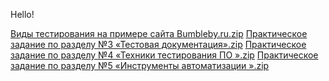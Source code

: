 Hello!

[Виды тестирования на примере сайта Bumbleby.ru.zip](https://github.com/userseptember1969/Bumbleby/files/9132822/Bumbleby.ru.zip)
[Практическое задание по разделу №3 «Тестовая документация».zip](https://github.com/userseptember1969/Bumbleby/files/9132824/3.zip)
[Практическое задание по разделу №4 «Техники тестирования ПО ».zip](https://github.com/userseptember1969/Bumbleby/files/9132826/4.zip)
[Практическое задание по разделу №5 «Инструменты автоматизации ».zip](https://github.com/userseptember1969/Bumbleby/files/9132827/5.zip)
